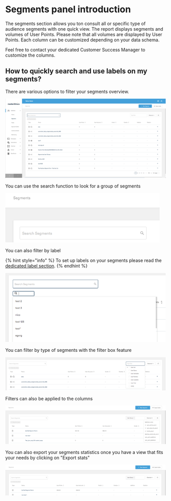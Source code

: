 # Segments panel introduction

The segments section allows you ton consult all or specific type of audience segments with one quick view. The report displays segments and volumes of User Points. Please note that all volumes are displayed by User Points. Each column can be customized depending on your data schema.

Feel free to contact your dedicated Customer Success Manager to customize the columns.

## How to quickly search and use labels on my segments?

There are various options to filter your segments overview.

![](../.gitbook/assets/image%20%2842%29.png)

You can use the search function to look for a group of segments

![](../.gitbook/assets/image%20%2850%29.png)

You can also filter by label

{% hint style="info" %}
To set up labels on your segments please read the [dedicated label section](https://app.gitbook.com/@mediarithmics/s/user-guide/~/drafts/-MSggoZHoYPIwY8mDjEB/segments/how-to-create-label).
{% endhint %}

![](../.gitbook/assets/image%20%2854%29.png)

You can filter by type of segments with the filter box feature

![](../.gitbook/assets/image%20%2852%29.png)

Filters can also be applied to the columns

![](../.gitbook/assets/image%20%2849%29.png)

You can also export your segments statistics once you have a view that fits your needs by clicking on "Export stats"

![](../.gitbook/assets/image%20%2848%29.png)

